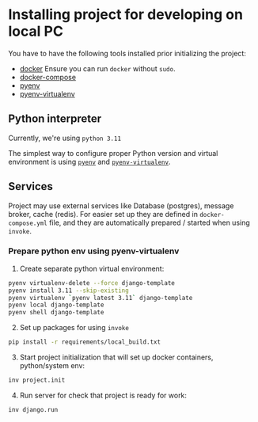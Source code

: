 # Installing project for developing on local PC

You have to have the following tools installed prior initializing the project:

* [docker](https://docs.docker.com/engine/installation/)
  Ensure you can run `docker` without `sudo`.
* [docker-compose](https://docs.docker.com/v1.8/compose/install/)
* [pyenv](https://github.com/pyenv/pyenv)
* [pyenv-virtualenv](https://github.com/pyenv/pyenv-virtualenv)

## Python interpreter

Currently, we're using `python 3.11`

The simplest way to configure proper Python version and virtual environment
is using [`pyenv`](https://github.com/pyenv/pyenv) and
[`pyenv-virtualenv`](https://github.com/pyenv/pyenv-virtualenv).

## Services

Project may use external services like Database (postgres), message broker,
cache (redis). For easier set up they are defined in `docker-compose.yml` file,
and they are automatically prepared / started when using `invoke`.

### Prepare python env using pyenv-virtualenv

1. Create separate python virtual environment:

```bash
pyenv virtualenv-delete --force django-template
pyenv install 3.11 --skip-existing
pyenv virtualenv `pyenv latest 3.11` django-template
pyenv local django-template
pyenv shell django-template
```

2. Set up packages for using `invoke`

```bash
pip install -r requirements/local_build.txt
```

3. Start project initialization that will set up docker containers, python/system env:

```bash
inv project.init
```

4. Run server for check that project is ready for work:

```bash
inv django.run
```
